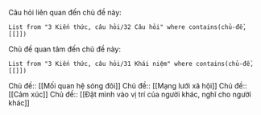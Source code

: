 Câu hỏi liên quan đến chủ đề này:
```dataview
List from "3 Kiến thức, câu hỏi/32 Câu hỏi" where contains(chủ-đề,[[]]) 
```

Chủ đề quan tâm đến chủ đề này:
```dataview
List from "3 Kiến thức, câu hỏi/31 Khái niệm" where contains(chủ-đề,[[]]) 
```

Chủ đề:: [[Mối quan hệ sóng đôi]]
Chủ đề:: [[Mạng lưới xã hội]]
Chủ đề:: [[Cảm xúc]]
Chủ đề:: [[Đặt mình vào vị trí của người khác, nghĩ cho người khác]]

